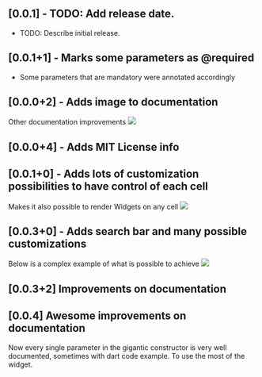 ## [0.0.1] - TODO: Add release date.

* TODO: Describe initial release.

## [0.0.1+1] - Marks some parameters as @required

* Some parameters that are mandatory were annotated accordingly

## [0.0.0+2] - Adds image to documentation

Other documentation improvements
<img src="https://github.com/playlinesdev/pl_grid/blob/master/sample1.png?raw=true"/>

## [0.0.0+4] - Adds MIT License info

## [0.0.1+0] - Adds lots of customization possibilities to have control of each cell
Makes it also possible to render Widgets on any cell
<img src="https://github.com/playlinesdev/pl_grid/blob/master/sample4.png?raw=true"/>

## [0.0.3+0] - Adds search bar and many possible customizations

Below is a complex example of what is possible to achieve
<img src="https://github.com/playlinesdev/pl_grid/blob/master/sample_complex.png?raw=true"/>

## [0.0.3+2] Improvements on documentation

## [0.0.4] Awesome improvements on documentation
Now every single parameter in the gigantic constructor is very well documented, sometimes with dart code example. To use the most of the widget.